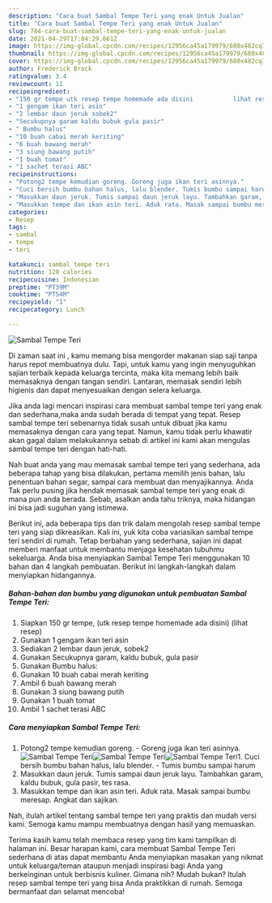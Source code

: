 ```yaml
---
description: "Cara buat Sambal Tempe Teri yang enak Untuk Jualan"
title: "Cara buat Sambal Tempe Teri yang enak Untuk Jualan"
slug: 784-cara-buat-sambal-tempe-teri-yang-enak-untuk-jualan
date: 2021-04-29T17:04:29.661Z
image: https://img-global.cpcdn.com/recipes/12956ca45a179979/680x482cq70/sambal-tempe-teri-foto-resep-utama.jpg
thumbnail: https://img-global.cpcdn.com/recipes/12956ca45a179979/680x482cq70/sambal-tempe-teri-foto-resep-utama.jpg
cover: https://img-global.cpcdn.com/recipes/12956ca45a179979/680x482cq70/sambal-tempe-teri-foto-resep-utama.jpg
author: Frederick Brock
ratingvalue: 3.4
reviewcount: 11
recipeingredient:
- "150 gr tempe utk resep tempe homemade ada disini           lihat resep"
- "1 gengam ikan teri asin"
- "2 lembar daun jeruk sobek2"
- "Secukupnya garam kaldu bubuk gula pasir"
- " Bumbu halus"
- "10 buah cabai merah keriting"
- "6 buah bawang merah"
- "3 siung bawang putih"
- "1 buah tomat"
- "1 sachet terasi ABC"
recipeinstructions:
- "Potong2 tempe kemudian goreng. Goreng juga ikan teri asinnya."
- "Cuci bersih bumbu bahan halus, lalu blender. Tumis bumbu sampai harum"
- "Masukkan daun jeruk. Tumis sampai daun jeruk layu. Tambahkan garam, kaldu bubuk, gula pasir, tes rasa."
- "Masukkan tempe dan ikan asin teri. Aduk rata. Masak sampai bumbu meresap. Angkat dan sajikan."
categories:
- Resep
tags:
- sambal
- tempe
- teri

katakunci: sambal tempe teri 
nutrition: 128 calories
recipecuisine: Indonesian
preptime: "PT39M"
cooktime: "PT54M"
recipeyield: "1"
recipecategory: Lunch

---
```



![Sambal Tempe Teri](https://img-global.cpcdn.com/recipes/12956ca45a179979/680x482cq70/sambal-tempe-teri-foto-resep-utama.jpg)

Di zaman  saat ini , kamu memang bisa mengorder makanan siap saji tanpa harus repot membuatnya dulu. Tapi, untuk kamu yang ingin menyuguhkan sajian terbaik kepada keluarga tercinta, maka kita memang lebih baik memasaknya dengan tangan sendiri. Lantaran, memasak sendiri lebih higienis dan dapat menyesuaikan dengan selera keluarga.

Jika anda lagi mencari inspirasi cara membuat sambal tempe teri yang enak dan sederhana,maka anda sudah berada di tempat yang tepat. Resep sambal tempe teri  sebenarnya tidak susah untuk dibuat jika kamu memasaknya dengan cara yang tepat. Namun, kamu tidak perlu khawatir akan gagal dalam melakukannya 
sebab di artikel ini kami akan mengulas sambal tempe teri dengan hati-hati.  



Nah buat anda yang mau memasak sambal tempe teri yang sederhana, ada beberapa tahap yang bisa dilakukan, pertama memilih jenis bahan, lalu penentuan bahan segar, sampai cara membuat dan menyajikannya. Anda Tak perlu pusing jika hendak memasak sambal tempe teri yang enak di mana pun anda berada. Sebab, asalkan anda  tahu triknya, maka hidangan ini bisa jadi suguhan yang istimewa.

Berikut ini, ada beberapa tips dan trik dalam mengolah resep sambal tempe teri yang siap dikreasikan. Kali ini, yuk kita coba variasikan sambal tempe teri sendiri di rumah. Tetap berbahan yang sederhana, sajian ini dapat memberi manfaat untuk membantu menjaga kesehatan tubuhmu sekeluarga. Anda bisa menyiapkan Sambal Tempe Teri menggunakan 10 bahan dan 4 langkah pembuatan. Berikut ini langkah-langkah dalam menyiapkan hidangannya.

<!--inarticleads1-->

##### Bahan-bahan dan bumbu yang digunakan untuk pembuatan Sambal Tempe Teri:

1. Siapkan 150 gr tempe, (utk resep tempe homemade ada disini)           (lihat resep)
1. Gunakan 1 gengam ikan teri asin
1. Sediakan 2 lembar daun jeruk, sobek2
1. Gunakan Secukupnya garam, kaldu bubuk, gula pasir
1. Gunakan  Bumbu halus:
1. Gunakan 10 buah cabai merah keriting
1. Ambil 6 buah bawang merah
1. Gunakan 3 siung bawang putih
1. Gunakan 1 buah tomat
1. Ambil 1 sachet terasi ABC




<!--inarticleads2-->

##### Cara menyiapkan Sambal Tempe Teri:

1. Potong2 tempe kemudian goreng. - Goreng juga ikan teri asinnya.
<img src="https://img-global.cpcdn.com/steps/d1ef79cb3a75c0a8/160x128cq70/sambal-tempe-teri-langkah-memasak-1-foto.jpg" alt="Sambal Tempe Teri"><img src="https://img-global.cpcdn.com/steps/4d51eefcf3bd8359/160x128cq70/sambal-tempe-teri-langkah-memasak-1-foto.jpg" alt="Sambal Tempe Teri"><img src="https://img-global.cpcdn.com/steps/e0c301c7ffbdf4fc/160x128cq70/sambal-tempe-teri-langkah-memasak-1-foto.jpg" alt="Sambal Tempe Teri">1. Cuci bersih bumbu bahan halus, lalu blender. - Tumis bumbu sampai harum
1. Masukkan daun jeruk. Tumis sampai daun jeruk layu. Tambahkan garam, kaldu bubuk, gula pasir, tes rasa.
1. Masukkan tempe dan ikan asin teri. Aduk rata. Masak sampai bumbu meresap. Angkat dan sajikan.




Nah, itulah artikel tentang  sambal tempe teri  yang praktis dan mudah versi kami. Semoga kamu mampu membuatnya dengan hasil yang memuaskan. 

Terima kasih kamu telah membaca resep yang tim kami tampilkan di halaman ini. Besar harapan kami, cara membuat  Sambal Tempe Teri sederhana di atas dapat membantu Anda menyiapkan masakan yang nikmat untuk keluarga/teman ataupun menjadi inspirasi bagi Anda yang berkeinginan untuk berbisnis kuliner. Gimana nih? Mudah bukan? Itulah resep sambal tempe teri yang bisa Anda praktikkan di rumah. Semoga bermanfaat dan selamat mencoba!

